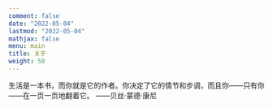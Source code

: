 ```yaml
---
comment: false
date: "2022-05-04"
lastmod: "2022-05-04"
mathjax: false
menu: main
title: 关于
weight: 50
---
```

生活是一本书，而你就是它的作者。你决定了它的情节和步调，而且你——只有你——在一页一页地翻着它。
                                                                          ——贝丝·蒙德·康尼